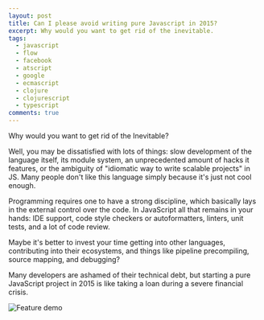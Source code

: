 ```yaml
---
layout: post
title: Can I please avoid writing pure Javascript in 2015?
excerpt: Why would you want to get rid of the inevitable.
tags:
  - javascript
  - flow
  - facebook
  - atscript
  - google
  - ecmascript
  - clojure
  - clojurescript
  - typescript
comments: true
---
```


Why would you want to get rid of the Inevitable?

Well, you may be dissatisfied with lots of things: slow development of the language itself, its module system, an unprecedented amount of hacks it features, or the ambiguity of "idiomatic way to write scalable projects" in JS. Many people don't like this language simply because it's just not cool enough.

Programming requires one to have a strong discipline, which basically lays in the external control over the code. In JavaScript all that remains in your hands: IDE support, code style checkers or autoformatters, linters, unit tests, and a lot of code review.

Maybe it's better to invest your time getting into other languages, contributing into their ecosystems, and things like pipeline precompiling, source mapping, and debugging?

Many developers are ashamed of their technical debt, but starting a pure JavaScript project in 2015 is like taking a loan during a severe financial crisis.

![Feature demo](/images/2015/js.svg)
